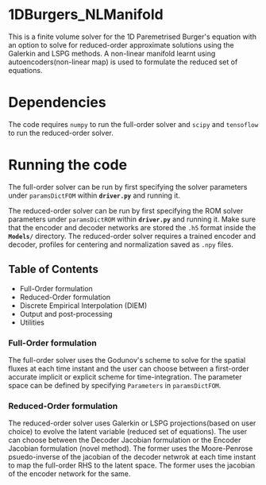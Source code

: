 # 1DBurgers_NLManifold

This is a finite volume solver for the 1D Paremetrised Burger's equation with an option to solve for reduced-order approximate solutions using the Galerkin and LSPG methods. A non-linear manifold learnt using autoencoders(non-linear map) is used to formulate the reduced set of equations.

# Dependencies

The code requires `numpy` to run the  full-order solver and `scipy` and `tensoflow` to run the reduced-order solver.

# Running the code

The full-order solver can be run by first specifying the solver parameters under `paramsDictFOM` within **`driver.py`** and running it.

The reduced-order solver can be run by first specifying the ROM solver parameters under `paramsDictROM` within **`driver.py`** and running it. Make sure that the encoder and decoder networks are stored the `.h5` format inside the **`Models/`** directory. The reduced-order solver requires a trained encoder and decoder, profiles for centering and normalization saved as `.npy` files.

## Table of Contents 
* Full-Order formulation
* Reduced-Order formulation
* Discrete Empirical Interpolation (DIEM)
* Output and post-processing
* Utilities

### Full-Order formulation

The full-order solver uses the Godunov's scheme to solve for the spatial fluxes at each time instant and the user can choose between a first-order accurate implicit or explicit scheme for time-integration. The parameter space can be defined by specifying `Parameters` in `paramsDictFOM`.

### Reduced-Order formulation 

The reduced-order solver uses Galerkin or LSPG projections(based on user choice) to evolve the latent variable (reduced set of equations). The user can choose between the Decoder Jacobian formulation or the Encoder Jacobian formulation (novel method). The former uses the Moore-Penrose psuedo-inverse of the jacobian of the decoder netwrok at each time instant to map the full-order RHS to the latent space. The former uses the jacobian of the encoder network for the same.
